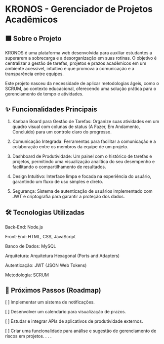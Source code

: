 # KRONOS - Gerenciador de Projetos Acadêmicos

## 🟩 Sobre o Projeto
KRONOS é uma plataforma web desenvolvida para auxiliar estudantes a superarem a sobrecarga e a desorganização em suas rotinas. O objetivo é centralizar a gestão de tarefas, projetos e prazos acadêmicos em um ambiente acessível, intuitivo e que promova a comunicação e a transparência entre equipes.

Este projeto nasceu da necessidade de aplicar metodologias ágeis, como o SCRUM, ao contexto educacional, oferecendo uma solução prática para o gerenciamento de tempo e atividades.

## ✨ Funcionalidades Principais
  1. Kanban Board para Gestão de Tarefas: Organize suas atividades em um quadro visual com colunas de status (A Fazer, Em Andamento, Concluído) para um controle claro do progresso.

  2. Comunicação Integrada: Ferramentas para facilitar a comunicação e a colaboração entre os membros da equipe de um projeto.

  3. Dashboard de Produtividade: Um painel com o histórico de tarefas e projetos, permitindo uma visualização analítica do seu desempenho e facilitando o compartilhamento de resultados.

  4. Design Intuitivo: Interface limpa e focada na experiência do usuário, garantindo um fluxo de uso simples e direto.

  5. Segurança: Sistema de autenticação de usuários implementado com JWT e criptografia para garantir a proteção dos dados.

## 🛠️ Tecnologias Utilizadas
Back-End: Node.js

Front-End: HTML, CSS, JavaScript

Banco de Dados: MySQL

Arquitetura: Arquitetura Hexagonal (Ports and Adapters)

Autenticação: JWT (JSON Web Tokens)

Metodologia: SCRUM

## 👣 Próximos Passos (Roadmap)
[ ] Implementar um sistema de notificações.

[ ] Desenvolver um calendário para visualização de prazos.

[ ] Estudar e integrar APIs de aplicativos de produtividade externos.

[ ] Criar uma funcionalidade para análise e sugestão de gerenciamento de riscos em projetos.
.
.
.
